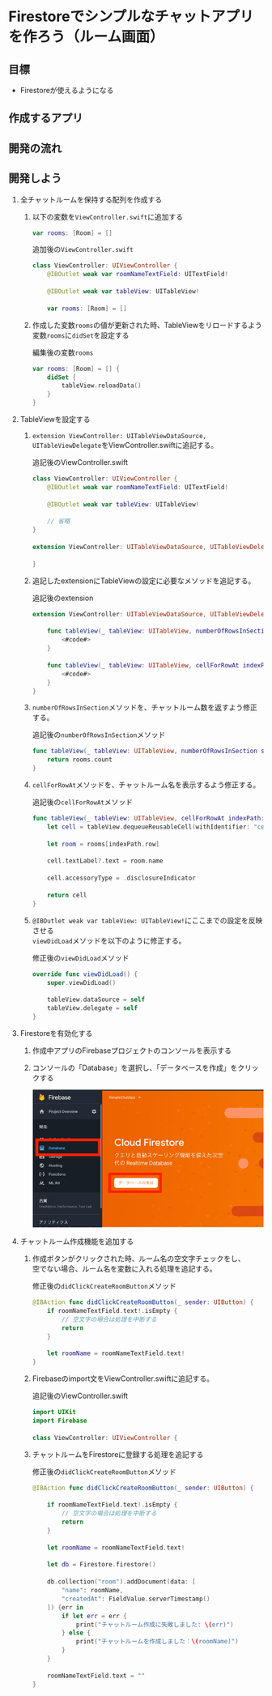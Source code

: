 # Firestoreでシンプルなチャットアプリを作ろう（ルーム画面）

## 目標
- Firestoreが使えるようになる

## 作成するアプリ

## 開発の流れ

## 開発しよう
1. 全チャットルームを保持する配列を作成する

	1. 以下の変数を```ViewController.swift```に追加する

		```swift
		var rooms: [Room] = []
		```

		追加後の```ViewController.swift```

		```swift
		class ViewController: UIViewController {
			@IBOutlet weak var roomNameTextField: UITextField!
			
			@IBOutlet weak var tableView: UITableView!
			
			var rooms: [Room] = []
		```

	2. 作成した変数`rooms`の値が更新された時、TableViewをリロードするよう変数`rooms`に`didSet`を設定する

		編集後の変数`rooms`

		```swift
		var rooms: [Room] = [] {
			didSet {
				tableView.reloadData()
			}
		}
		```

2. TableViewを設定する

	1. `extension ViewController: UITableViewDataSource, UITableViewDelegate`をViewController.swiftに追記する。

		追記後のViewController.swift

		```swift
		class ViewController: UIViewController {
			@IBOutlet weak var roomNameTextField: UITextField!
			
			@IBOutlet weak var tableView: UITableView!
			
			// 省略
		}

		extension ViewController: UITableViewDataSource, UITableViewDelegate {

		}
		```

	2. 追記したextensionにTableViewの設定に必要なメソッドを追記する。

		追記後のextension

		```swift
		extension ViewController: UITableViewDataSource, UITableViewDelegate {
			
			func tableView(_ tableView: UITableView, numberOfRowsInSection section: Int) -> Int {
				<#code#>
			}
			
			func tableView(_ tableView: UITableView, cellForRowAt indexPath: IndexPath) -> UITableViewCell {
				<#code#>
			}
		}
		```

	3. `numberOfRowsInSection`メソッドを、チャットルーム数を返すよう修正する。

		追記後の`numberOfRowsInSection`メソッド

		```swift
		func tableView(_ tableView: UITableView, numberOfRowsInSection section: Int) -> Int {
			return rooms.count
		}
		```

	4. `cellForRowAt`メソッドを、チャットルーム名を表示するよう修正する。

		追記後の`cellForRowAt`メソッド

		```swift
		func tableView(_ tableView: UITableView, cellForRowAt indexPath: IndexPath) -> UITableViewCell {
			let cell = tableView.dequeueReusableCell(withIdentifier: "cell", for: indexPath)
			
			let room = rooms[indexPath.row]
			
			cell.textLabel?.text = room.name
			
			cell.accessoryType = .disclosureIndicator
			
			return cell
		}
		```

	5. `@IBOutlet weak var tableView: UITableView!`にここまでの設定を反映させる  
	`viewDidLoad`メソッドを以下のように修正する。

		修正後の`viewDidLoad`メソッド

		```swift
		override func viewDidLoad() {
			super.viewDidLoad()
			
			tableView.dataSource = self
			tableView.delegate = self
		}
		```

3. Firestoreを有効化する

	1. 作成中アプリのFirebaseプロジェクトのコンソールを表示する

	2. コンソールの「Database」を選択し、「データベースを作成」をクリックする

		![SimpleChatApp](./img/SimpleChatApp18.png)

3. チャットルーム作成機能を追加する

	1. 作成ボタンがクリックされた時、ルーム名の空文字チェックをし、  
	空でない場合、ルーム名を変数に入れる処理を追記する。

		修正後の`didClickCreateRoomButton`メソッド

		```swift
		@IBAction func didClickCreateRoomButton(_ sender: UIButton) {
			if roomNameTextField.text!.isEmpty {
				// 空文字の場合は処理を中断する
				return
			}
			
			let roomName = roomNameTextField.text!
		}
		```

	2. Firebaseのimport文をViewController.swiftに追記する。

		追記後のViewController.swift

		```swift
		import UIKit
		import Firebase
		
		class ViewController: UIViewController {
		```

	3. チャットルームをFirestoreに登録する処理を追記する

		修正後の`didClickCreateRoomButton`メソッド

		```swift
		@IBAction func didClickCreateRoomButton(_ sender: UIButton) {
			
			if roomNameTextField.text!.isEmpty {
				// 空文字の場合は処理を中断する
				return
			}
			
			let roomName = roomNameTextField.text!
			
			let db = Firestore.firestore()
			
			db.collection("room").addDocument(data: [
				"name": roomName,
				"createdAt": FieldValue.serverTimestamp()
			]) {err in
				if let err = err {
					print("チャットルーム作成に失敗しました: \(err)")
				} else {
					print("チャットルームを作成しました：\(roomName)")
				}
			}

			roomNameTextField.text = ""
		}

		```